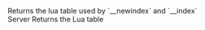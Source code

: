 <function name="GetTable" parent="IGModAudioChannel" type="classfunc">
	<description>
		Returns the lua table used by `__newindex` and `__index`<br>
		<added version="0.7"></added>
	</description>
	<realm>Server</realm>
	<rets>
		<ret name="luaTable" type="table">Returns the Lua table</ret>
	</rets>
</function>